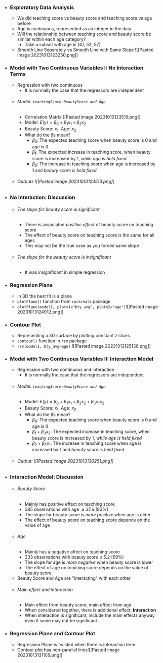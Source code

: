 
- ### Exploratory Data Analysis
	- We did teaching score vs beauty score and teaching score vs age before
	- Age is continuous, represented as an integer in the data
	- Will the relationship between teaching score and beauty score be similar within each age category?
		- Take a subset with age in (47, 52, 57) 
	- Smooth Line Separately vs Smooth Line with Same Slope ![[Pasted image 20231013123250.png]]

- ### Model with Two Continuous Variables I: No Interaction Terms
	- Regression with two continuous
		- It is normally the case that the regressors are independent
	- ###### Model: `teachingScore~beautyScore and Age`
		- Correlation Matrix![[Pasted image 20231013123510.png]]
		- Model: $E(y) = \beta_{0} +\beta_{1}x_{1}+\beta_{2}x_2$
		- Beauty Score: $x_1$, Age: $x_2$
		- What do the $\beta$s mean?
			- $\beta_0$: The expected teaching score when beauty score is $0$ and age is $0$
			- $\beta_1$: The expected increase in teaching score, when beauty score is increased by $1$, *while age is held fixed*
			- $\beta_2$: The increase in teaching score when age is increased by $1$ and *beauty score is held fixed*
	- ###### Outputs ![[Pasted image 20231013124513.png]]

- ### No Interaction: Discussion
	- ###### The slope for beauty score is significant
		- There is associated *positive effect* of beauty score on teaching score
		- The effect of beauty score on teaching score is *the same* for all ages
		- This may not be the true case as you forced same slope
	- ###### The slope for the beauty score is insignificant
		- It was insignificant in simple regression

- ### Regression Plane
	- In 3D the best fit is a plane
	- `plotPlane()` function from `rockchalk` package
	- `plotPlane(model1, plotx1="bty_avg", plotx2="age")`![[Pasted image 20231013124912.png]]

- ### Contour Plot
	- Representing a 3D surface by plotting constant $z$ slices
	- `contour()` function in `rsm` package
	- `rsm(model1, bty_avg~age)` ![[Pasted image 20231013125136.png]]

- ### Model with Two Continuous Variables II: Interaction Model
	- Regression with two continuous and interaction
		- It is normally the case that the regressors are independent
	- ###### Model: `teachingScore~beautyScore and Age`
		- Model: $E(y) = \beta_{0} +\beta_{1}x_{1}+\beta_{2}x_{2}+\beta_{3}x_{1}x_{2}$
		- Beauty Score: $x_1$, Age: $x_2$
		- What do the $\beta$s mean?
			- $\beta_0$: The expected teaching score when beauty score is $0$ and age is $0$
			- $\beta_{1}+ \beta_{3}x_{2}$: The expected increase in teaching score, when beauty score is increased by $1$, *while age is held fixed*
			- $\beta_{2}+ \beta_{3}x_{1}$: The increase in teaching score when age is increased by $1$ and *beauty score is held fixed*
	- ###### Output: ![[Pasted image 20231013130251.png]]

- ### Interaction Model: Discussion
	- ###### Beauty Score 
		- Mainly has positive effect on teaching score
		- $385$ observations with age $\ge 37.6$ $(83\%)$
		- The slope for beauty score is *more positive* when age is older
		- The effect of beauty score on teaching score depends on the value of age
	- ###### Age
		- Mainly has a negative affect on teaching score
		- $333$ observations with beauty score $\le$ 5.2 $(69\%)$
		- The slope for age is *more negative* when beauty score is lower
		- The effect of age on teaching score depends on the value of beauty score
	- Beauty Score and Age are "interacting" with each other
	- ###### Main effect and interaction
		- Main effect from beauty score, main effect from age
		- When considered together, there is additional effect: **Interaction**
		- When interaction is significant, include the main effects anyway even if some may not be significant

- ### Regression Plane and Contour Plot
	- Regression Plane is twisted when there is interaction term
	- Contour plot has non-parallel lines![[Pasted image 20231013131106.png]]